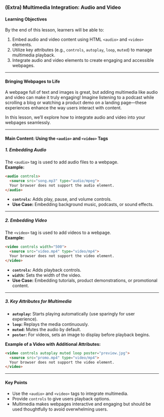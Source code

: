 ### **(Extra) Multimedia Integration: Audio and Video**

#### **Learning Objectives**  
By the end of this lesson, learners will be able to:  

1. Embed audio and video content using HTML `<audio>` and `<video>` elements.  
2. Utilize key attributes (e.g., `controls`, `autoplay`, `loop`, `muted`) to manage multimedia playback.  
3. Integrate audio and video elements to create engaging and accessible webpages.

--- 

#### **Bringing Webpages to Life**  

A webpage full of text and images is great, but adding multimedia like audio and video can make it truly engaging! Imagine listening to a podcast while scrolling a blog or watching a product demo on a landing page—these experiences enhance the way users interact with content.  

In this lesson, we’ll explore how to integrate audio and video into your webpages seamlessly.

---

#### **Main Content: Using the `<audio>` and `<video>` Tags**  

##### **1. Embedding Audio**  
The `<audio>` tag is used to add audio files to a webpage.  
**Example:**  
```html
<audio controls>
  <source src="song.mp3" type="audio/mpeg">
  Your browser does not support the audio element.
</audio>
```

- **`controls`:** Adds play, pause, and volume controls.  
- **Use Case:** Embedding background music, podcasts, or sound effects.  

---

##### **2. Embedding Video**  
The `<video>` tag is used to add videos to a webpage.  
**Example:**  
```html
<video controls width="500">
  <source src="video.mp4" type="video/mp4">
  Your browser does not support the video element.
</video>
```

- **`controls`:** Adds playback controls.  
- **`width`:** Sets the width of the video.  
- **Use Case:** Embedding tutorials, product demonstrations, or promotional content.  

---

##### **3. Key Attributes for Multimedia**  
- **`autoplay`:** Starts playing automatically (use sparingly for user experience).  
- **`loop`:** Replays the media continuously.  
- **`muted`:** Mutes the audio by default.  
- **`poster`:** For videos, sets an image to display before playback begins.  

**Example of a Video with Additional Attributes:**  
```html
<video controls autoplay muted loop poster="preview.jpg">
  <source src="promo.mp4" type="video/mp4">
  Your browser does not support the video element.
</video>
```

---

#### **Key Points**  
- Use the `<audio>` and `<video>` tags to integrate multimedia.  
- Provide `controls` to give users playback options.  
- Multimedia makes webpages interactive and engaging but should be used thoughtfully to avoid overwhelming users.  
